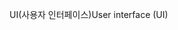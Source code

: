 <span data-ttu-id="722ff-101">UI(사용자 인터페이스)</span><span class="sxs-lookup"><span data-stu-id="722ff-101">User interface (UI)</span></span>